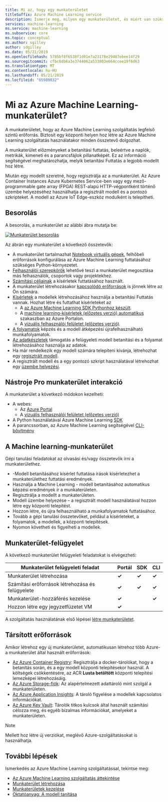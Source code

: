 ```yaml
---
title: Mi az, hogy egy munkaterületet
titleSuffix: Azure Machine Learning service
description: Ismerje meg, milyen egy munkaterületet, és miért van szükség, egy az Azure Machine Learning szolgáltatáshoz.
services: machine-learning
ms.service: machine-learning
ms.subservice: core
ms.topic: conceptual
ms.author: sgilley
author: sdgilley
ms.date: 05/21/2019
ms.openlocfilehash: 5785bf8f6538f1d91e7a23178e29487ebee14f29
ms.sourcegitcommit: cfbc8db6a3e3744062a533803e664ccee19f6d63
ms.translationtype: MT
ms.contentlocale: hu-HU
ms.lasthandoff: 05/21/2019
ms.locfileid: "65989832"
---
```

# <a name="what-is-an-azure-machine-learning-workspace"></a>Mi az Azure Machine Learning-munkaterület?

A munkaterületet, hogy az Azure Machine Learning szolgáltatás legfelső szintű erőforrás. Biztosít egy központi helyen hoz létre az Azure Machine Learning szolgáltatás használatakor minden összetevő dolgozhat.

A munkaterület előzményeket a betanítási futtatás, beleértve a naplók, metrikák, kimeneti és a parancsfájlok pillanatképét. Ez az információ segítségével meghatározhatja, melyik betanítási Futtatás a legjobb modellt hoz létre.  

Miután egy modellt szeretné, hogy regisztrálja az a munkaterület. Az Azure Container Instances Azure Kubernetes Service-ben vagy egy mező-programmable gate array (FPGA) REST-alapú HTTP-végpontként történő üzembe helyezéséhez használhatja a regisztrált modell és a pontozó szkripteket. A modell az Azure IoT Edge-eszköz modulként is telepítheti.

## <a name="taxonomy"></a>Besorolás 

A besorolás, a munkaterület az alábbi ábra mutatja be:

[![Munkaterület besorolás](./media/concept-azure-machine-learning-architecture/azure-machine-learning-taxonomy.png)](./media/concept-azure-machine-learning-architecture/azure-machine-learning-taxonomy.png#lightbox)

Az ábrán egy munkaterület a következő összetevők:

+ A munkaterület tartalmazhat [Notebook virtuális gépek](quickstart-run-cloud-notebook.md), felhőbeli erőforrások konfigurálása az Azure Machine Learning futtatásához szükséges Python-környezetet.
+ [Felhasználói szerepkörök](how-to-assign-roles.md) lehetővé teszi a munkaterület megosztása más felhasználók, csoportok vagy projektekhez.
+ [Számítási céljainak](concept-azure-machine-learning-architecture.md#compute-target) a kísérletek futtatásához használt.
+ A munkaterület létrehozásakor [kapcsolódó erőforrások](#resources) is jönnek létre az Ön számára.
+ [Kísérletek](concept-azure-machine-learning-architecture.md#experiment) a modellek létrehozásához használja a betanítási Futtatás vannak.  Hozhat létre és futtathat kísérleteket az
    + A [az Azure Machine Learning SDK Pythonhoz készült](https://docs.microsoft.com/python/api/overview/azure/ml/intro?view=azure-ml-py).
    + A [machine learning-kísérletek (előzetes verzió) automatikus](how-to-create-portal-experiments.md) szakaszban az Azure Portalon.
    + A [vizuális felhasználói felületet (előzetes verzió)](ui-concept-visual-interface.md).
+ [A folyamatok](concept-azure-machine-learning-architecture.md#pipeline) képzés és a modell átképezési újrafelhasználható munkafolyamatok.
+ [Az adatkészletek](concept-azure-machine-learning-architecture.md#dataset) támogatás a felügyeleti modell betanítási és a folyamat létrehozásához használja az adatok.
+ Ha már rendelkezik egy modell számára telepíteni kívánja, létrehozhat egy [regisztrált modell](concept-azure-machine-learning-architecture.md#model-registry).
+ A regisztrált modell és a egy pontozó szkript használatával létrehozhat egy [üzembe helyezési](concept-azure-machine-learning-architecture.md#image-registry).

## <a name="tools-for-workspace-interaction"></a>Nástroje Pro munkaterület interakció

A munkaterület a következő módokon kezelheti:

+ A webes:
    + Az [Azure Portal](https://azure.portal.com)
    + A [vizuális felhasználói felületet (előzetes verzió)](ui-concept-visual-interface.md)
+ A Python használatával Azure Machine Learning [SDK](https://docs.microsoft.com/python/api/overview/azure/ml/intro?view=azure-ml-py)
+ A parancssorban, az Azure Machine Learning segítségével [CLI-bővítmény](https://docs.microsoft.com/azure/machine-learning/service/reference-azure-machine-learning-cli)

## <a name="machine-learning-with-a-workspace"></a>A Machine learning-munkaterület

Gépi tanulási feladatokat az olvasási és/vagy összetevők írni a munkaterülethez. 

+ -Modell betanításához kísérlet futtatása írások kísérletezhet a munkaterülethez futtatási eredmények.
+ Használja a Machine Learning - modell betanításához automatikus képzési eredmények ír a munkaterületen.
+ Regisztrálja a modellt a munkaterületen.
+ Modell üzembe helyezése – a regisztrált modell használatával hozzon létre egy központi telepítést.
+ Hozzon létre, és újra felhasználható a munkafolyamatok futtatásához.
+ Tovább a gépi tanulási összetevőket, például a kísérleteket, a folyamatok, a modellek, a központi telepítések.
+ Nyomon követheti és figyelheti a modellek.

## <a name="workspace-management"></a>Munkaterület-felügyelet

A következő munkaterület felügyeleti feladatokat is elvégezheti:

| Munkaterület felügyeleti feladat   | Portál              | SDK        | CLI        |
|---------------------------|------------------|------------|------------|
| Munkaterület létrehozása        | **&check;**     | **&check;** | **&check;** |
| Számítási erőforrások létrehozása és felügyelete    | **&check;**   | **&check;** |  **&check;**   |
| Munkaterület-hozzáférés kezelése    | **&check;**   | |  **&check;**    |
| Hozzon létre egy jegyzetfüzetet VM | **&check;**   | |     |

A szolgáltatás használatának első lépései [létre munkaterületet](setup-create-workspace.md).

## <a name="resources"></a> Társított erőforrások

Amikor létrehoz egy új munkaterületet, automatikusan létrehoz több Azure-a munkaterület által használt erőforrások:

+ [Az Azure Container Registry](https://azure.microsoft.com/services/container-registry/): Regisztrálja a docker-tárolókat, hogy a betanítás során, és a egy modell központi telepítésekor használ. A költségek csökkentésére, az ACR **Lusta betöltött** központi telepítési lemezképei létrehozásáig.
+ [Az Azure Storage-fiók](https://azure.microsoft.com/services/storage/): Az alapértelmezett adattároló mint szolgál a munkaterületen.
+ [Az Azure Application Insights](https://azure.microsoft.com/services/application-insights/): A tároló figyelése a modellek kapcsolatos információkat.
+ [Az Azure Key Vault](https://azure.microsoft.com/services/key-vault/): Tárolók titkos kulcsok által használt számítási célozza meg, és egyéb bizalmas információkat, amelyeket a munkaterületen.

> [!NOTE]
> Mellett hoz létre új verziókat, meglévő Azure-szolgáltatásokat is használhatja.

## <a name="next-steps"></a>További lépések

Ismerkedés az Azure Machine Learning szolgáltatással, tekintse meg:

+ [Az Azure Machine Learning szolgáltatás áttekintése](overview-what-is-azure-ml.md)
+ [Munkaterület létrehozása](setup-create-workspace.md)
+ [Munkaterületek kezelése](how-to-manage-workspace.md)
+ [Oktatóanyag: A modell tanítása](tutorial-train-models-with-aml.md)
